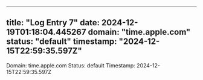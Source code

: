 
---
title: "Log Entry 7"
date: 2024-12-19T01:18:04.445267
domain: "time.apple.com"
status: "default"
timestamp: "2024-12-15T22:59:35.597Z"
---

Domain: time.apple.com
Status: default
Timestamp: 2024-12-15T22:59:35.597Z
